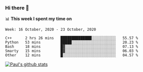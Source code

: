 ### Hi there 👋

📊 **This week I spent my time on**
<!--START_SECTION:waka-->
```text
Week: 16 October, 2020 - 23 October, 2020

C++      2 hrs 26 mins   ██████████████░░░░░░░░░░░   55.57 % 
Python   53 mins         █████░░░░░░░░░░░░░░░░░░░░   20.23 % 
Bash     18 mins         █▓░░░░░░░░░░░░░░░░░░░░░░░   07.13 % 
Smarty   15 mins         █▓░░░░░░░░░░░░░░░░░░░░░░░   06.03 % 
Other    12 mins         █░░░░░░░░░░░░░░░░░░░░░░░░   04.57 % 
```
<!--END_SECTION:waka-->


[![Paul's github stats](https://github-readme-stats.vercel.app/api?username=mickeyouyou&theme=dracula&show_icons=true)](https://github.com/anuraghazra/github-readme-stats)
